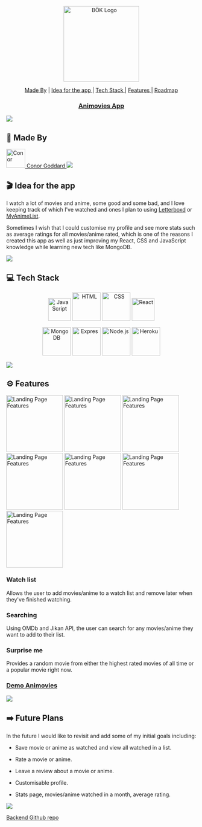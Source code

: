 
<a href="https://animovies.netlify.app/">
<p align="center"><img src="https://puu.sh/JiDdV/000cebccab.png" alt="BÖK Logo" width="200"/></p>
</a>

<p align="center">
<a href="#-made-by">Made By</a> |
<a href="#-idea-for-the-app"> Idea for the app </a> |
<a href="#-tech-stack"> Tech Stack </a> |
<a href="#%EF%B8%8F-features"> Features </a> |
<a href="#%EF%B8%8F-future-plans"> Roadmap </a>
</p>

<a href="https://animovies.netlify.app/"><h3 align="center">Animovies App</h3></a> 


<img src="https://raw.githubusercontent.com/andreasbm/readme/master/assets/lines/rainbow.png"/>

 ## 👋 Made By

<a href="https://github.com/ConorG1247">
<img src="https://images.weserv.nl/?url=https://avatars.githubusercontent.com/u/102623019?v=4v=4&h=300&w=300&fit=cover&mask=circle&maxage=7d" alt="Conor" title="Conor Goddard" height="50"/> Conor Goddard
<a/>

<img src="https://raw.githubusercontent.com/andreasbm/readme/master/assets/lines/rainbow.png"/>

## 🎬 Idea for the app

I watch a lot of movies and anime, some good and some bad, and I love keeping track of which I've watched and ones I plan to using [Letterboxd](https://letterboxd.com) or [MyAnimeList](https://MyAnimeList.net). 

Sometimes I wish that I could customise my profile and see more stats such as average ratings for all movies/anime rated, which is one of the reasons I created this app as well as just improving my React, CSS and JavaScript knowledge while learning new tech like MongoDB.


<img src="https://raw.githubusercontent.com/andreasbm/readme/master/assets/lines/rainbow.png"/>

## 💻 Tech Stack

<p align="center">

<img src="https://seeklogo.com/images/J/javascript-js-logo-2949701702-seeklogo.com.png" alt="JavaScript" title="JavaScript" height="60"/>
<img src="https://seeklogo.com/images/H/html5-logo-EF92D240D7-seeklogo.com.png" alt="HTML" title="HTML" height="75"/>
<img src="https://seeklogo.com/images/C/css3-logo-8724075274-seeklogo.com.png" alt="CSS" title="CSS" height="75"/>
<img src="https://seeklogo.com/images/R/react-logo-7B3CE81517-seeklogo.com.png" alt="React" title="React" height="60"/>
</p> 

<p align="center">
<img src="https://infinapps.com/wp-content/uploads/2018/10/mongodb-logo.png" alt="MongoDB" title="MongoDB" height="75"/>
<img src="https://assets.website-files.com/61ca3f775a79ec5f87fcf937/6202fcdee5ee8636a145a41b_1234.png" alt="Expres" title="Express" width="75"/>
<img src="https://seeklogo.com/images/N/nodejs-logo-FBE122E377-seeklogo.com.png" alt="Node.js" title="Node.js" height="75"/>
<img src="https://seeklogo.com/images/H/heroku-logo-B774A78667-seeklogo.com.png" alt="Heroku" title="Heroku" height="75"/>
</p> 

<img src="https://raw.githubusercontent.com/andreasbm/readme/master/assets/lines/rainbow.png"/>
  
 ## ⚙️ Features 
 
 <p>
 <img src="https://puu.sh/JdKyA/0cb68f05ee.png" alt="Landing Page Features" title="Landing Page Features" width="150"/>
 <img src="https://puu.sh/JdJkt/b1d4623621.png" alt="Landing Page Features" title="Landing Page Features" width="150"/>
 <img src="https://puu.sh/JdKzm/957cdbf009.png" alt="Landing Page Features" title="Landing Page Features" width="150"/>
 <img src="https://puu.sh/JdKzs/6e201a4cc0.png" alt="Landing Page Features" title="Landing Page Features" width="150"/>
 <img src="https://puu.sh/JdKzE/a048fd2b56.png" alt="Landing Page Features" title="Landing Page Features" width="150"/>
 <img src="https://puu.sh/JdKza/5c8817e8e7.png" alt="Landing Page Features" title="Landing Page Features" width="150"/>
 <img src="https://puu.sh/JdKyP/32f4034903.png" alt="Landing Page Features" title="Landing Page Features" width="150"/>
 </p>

 
 ### Watch list
 
 Allows the user to add movies/anime to a watch list and remove later when they've finished watching.
 
 ### Searching
 
 Using OMDb and Jikan API, the user can search for any movies/anime they want to add to their list.
 
 ### Surprise me
 
 Provides a random movie from either the highest rated movies of all time or a popular movie right now.
 
 ### <a href="https://animovies.netlify.app/">Demo Animovies</a>  
 
 <img src="https://raw.githubusercontent.com/andreasbm/readme/master/assets/lines/rainbow.png"/>
 

## ➡️ Future Plans

In the future I would like to revisit and add some of my initial goals including:

- Save movie or anime as watched and view all watched in a list.

- Rate a movie or anime.

- Leave a review about a movie or anime.

- Customisable profile.

- Stats page, movies/anime watched in a month, average rating.

<img src="https://raw.githubusercontent.com/andreasbm/readme/master/assets/lines/rainbow.png"/>

[Backend Github repo](https://github.com/ConorG1247/movie-api-backend)

